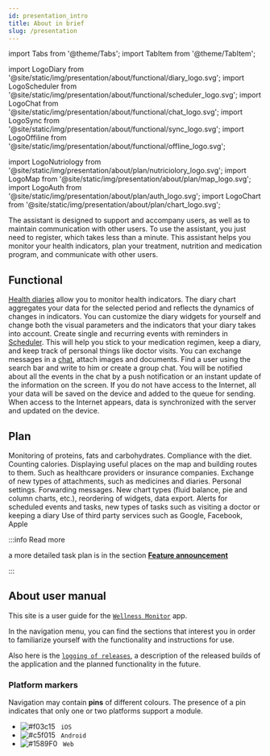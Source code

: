 ```yaml
---
id: presentation_intro
title: About in brief
slug: /presentation
---
```


import Tabs from '@theme/Tabs';
import TabItem from '@theme/TabItem';

import LogoDiary from '@site/static/img/presentation/about/functional/diary_logo.svg';
import LogoScheduler from '@site/static/img/presentation/about/functional/scheduler_logo.svg';
import LogoChat from '@site/static/img/presentation/about/functional/chat_logo.svg';
import LogoSync from '@site/static/img/presentation/about/functional/sync_logo.svg';
import LogoOffiline from '@site/static/img/presentation/about/functional/offline_logo.svg';

import LogoNutriology from '@site/static/img/presentation/about/plan/nutriciolory_logo.svg';
import LogoMap from '@site/static/img/presentation/about/plan/map_logo.svg';
import LogoAuth from '@site/static/img/presentation/about/plan/auth_logo.svg';
import LogoChart from '@site/static/img/presentation/about/plan/chart_logo.svg';

The assistant is designed to support and accompany users, as well as to maintain communication with other users. To use the assistant, you just need to register, which takes less than a minute. This assistant helps you monitor your health indicators, plan your treatment, nutrition and medication program, and communicate with other users.

## Functional

<Tabs className="unique-tabs" style={{}}>
    <TabItem label="Health diaries" value='1'>
        <LogoDiary className="blackSvgIcon"  style={{width: "10%",height: '100%',marginRight: 20, float: 'left'}}/>
        <a href="/docs/presentation/history">Health diaries</a> allow you to monitor health indicators. The diary chart aggregates your data for the selected period and reflects the dynamics of changes in indicators. You can customize the diary widgets for yourself and change both the visual parameters and the indicators that your diary takes into account.
    </TabItem>
    <TabItem label="Event Scheduler" value='2'>
        <LogoScheduler className="blackSvgIcon"  style={{width: "10%",height: '100%',marginRight: 20, float: 'left'}}/>
        Create single and recurring events with reminders in <a href="/docs/presentation/schedule">Scheduler</a>. This will help you stick to your medication regimen, keep a diary, and keep track of personal things like doctor visits.
    </TabItem>
    <TabItem label="Chat" value='3'>
        <LogoChat className="blackSvgIcon"  style={{width: "10%",height: '100%',marginRight: 20, float: 'left'}}/>
        You can exchange messages in a <a href="/docs/presentation/chat">chat</a>, attach images and documents. Find a user using the search bar and write to him or create a group chat. You will be notified about all the events in the chat by a push notification or an instant update of the information on the screen.
    </TabItem>
    <TabItem label="Offline mode" value='5'>
        <LogoOffiline className="blackSvgIcon"  style={{width: "10%",height: '100%',marginRight: 20, float: 'left'}}/>
        If you do not have access to the Internet, all your data will be saved on the device and added to the queue for sending.
    </TabItem>
    <TabItem label="Synchronization" value='6'>
        <LogoSync className="blackSvgIcon"  style={{width: "10%",height: '100%',marginRight: 20, float: 'left'}}/>
        When access to the Internet appears, data is synchronized with the server and updated on the device.
    </TabItem>
</Tabs>

## Plan

<Tabs className="unique-tabs" style={{}}>
    <TabItem label="Nutriciology" value='1'>
        <LogoNutriology className="blackSvgIcon"  style={{width: "10%",height: '100%',marginRight: 20, float: 'left'}}/>
        Monitoring of proteins, fats and carbohydrates. Compliance with the diet. Counting calories.
    </TabItem>
    <TabItem label="Help map" value='2'>
        <LogoMap className="blackSvgIcon"  style={{width: "10%",height: '100%',marginRight: 20, float: 'left'}}/>
       Displaying useful places on the map and building routes to them. Such as healthcare providers or insurance companies.
    </TabItem>
    <TabItem label="Chat" value='3'>
        <LogoChat className="blackSvgIcon"  style={{width: "10%",height: '100%',marginRight: 20, float: 'left'}}/>
        Exchange of new types of attachments, such as medicines and diaries. Personal settings. Forwarding messages.
    </TabItem>
    <TabItem label="Diaries" value='4'>
        <LogoChart className="blackSvgIcon"  style={{width: "10%",height: '100%',marginRight: 20, float: 'left'}}/>
        New chart types (fluid balance, pie and column charts, etc.), reordering of widgets, data export.
    </TabItem>
    <TabItem label="Scheduler" value='5'>
        <LogoChat className="blackSvgIcon"  style={{width: "10%",height: '100%',marginRight: 20, float: 'left'}}/>
        Alerts for scheduled events and tasks, new types of tasks such as visiting a doctor or keeping a diary
    </TabItem>
    <TabItem label="Authorization" value='6'>
        <LogoAuth className="blackSvgIcon"  style={{width: "10%",height: '100%',marginRight: 20, float: 'left'}}/>
        Use of third party services such as Google, Facebook, Apple
    </TabItem>
</Tabs>

:::info Read more

a more detailed task plan is in the section **[Feature announcement](/docs/presentation/release_notes/tasklist)**

:::

## About user manual

This site is a user guide for the [`Wellness Monitor`](https://wellness.a2rd.com) app.

In the navigation menu, you can find the sections that interest you in order to familiarize yourself with the functionality and instructions for use.

Also here is the [`logging of releases`](/docs/presentation/release_notes), a description of the released builds of the application and the planned functionality in the future.

### Platform markers

Navigation may contain **pins** of different colours. The presence of a pin indicates that only one or two platforms support a module.

- ![#f03c15](https://via.placeholder.com/15/000000/000000?text=+) ` iOS`
- ![#c5f015](https://via.placeholder.com/15/c5f015/000000?text=+) ` Android`
- ![#1589F0](https://via.placeholder.com/15/1589F0/000000?text=+) ` Web`
